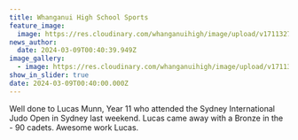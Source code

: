 ```yaml
---
title: Whanganui High School Sports
feature_image:
  image: https://res.cloudinary.com/whanganuihigh/image/upload/v1711327148/News/Lucan_Munn_Bronze.jpg
news_author:
  date: 2024-03-09T00:40:39.949Z
image_gallery:
  - image: https://res.cloudinary.com/whanganuihigh/image/upload/v1711327223/News/Judo_Sydney_International.jpg
show_in_slider: true
date: 2024-03-09T00:40:00.000Z
---
```

Well done to Lucas Munn, Year 11 who attended the Sydney International Judo Open in Sydney last weekend.  Lucas came away with a Bronze in the - 90 cadets. Awesome work Lucas.